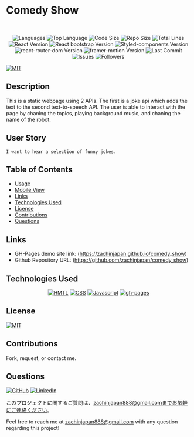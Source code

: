 # Comedy Show

</br>
<p align="center">
    <img src="https://img.shields.io/github/languages/count/zachinjapan/comedy_show?style=plastic" alt="Languages" />
    <img src="https://img.shields.io/github/languages/top/zachinjapan/comedy_show?style=plastic&labelColor=yellow" alt="Top Language" />
    <img src="https://img.shields.io/github/languages/code-size/zachinjapan/comedy_show?style=plastic" alt="Code Size" />
    <img src="https://img.shields.io/github/repo-size/zachinjapan/comedy_show?style=plastic" alt="Repo Size" />   
    <img src="https://img.shields.io/tokei/lines/github/zachinjapan/comedy_show?style=plastic" alt="Total Lines" />
    <img src="https://img.shields.io/github/package-json/dependency-version/zachinjapan/comedy_show/react?style=plastic" alt="React Version" />
    <img src="https://img.shields.io/github/package-json/dependency-version/zachinjapan/comedy_show/react-bootstrap?style=plastic" alt="React bootstrap Version" />
    <img src="https://img.shields.io/github/package-json/dependency-version/zachinjapan/comedy_show/styled-components?style=plastic" alt="Styled-components Version" />
     <img src="https://img.shields.io/github/package-json/dependency-version/zachinjapan/comedy_show/react-router-dom?style=plastic" alt="react-router-dom Version" />
      <img src="https://img.shields.io/github/package-json/dependency-version/zachinjapan/comedy_show/framer-motion?style=plastic" alt="framer-motion Version" />
    <img src="https://img.shields.io/github/last-commit/zachinjapan/comedy_show?style=plastic" alt="Last Commit" />  
    <img src="https://img.shields.io/github/issues/zachinjapan/comedy_show?style=plastic" alt="Issues" />  
    <img src="https://img.shields.io/github/followers/CliffordMorin?style=social" alt="Followers" />  
</p>

[![MIT](https://img.shields.io/badge/license-MIT-green?style=plastic)](https://github.com/git/git-scm.com/blob/main/MIT-LICENSE.txt)

## Description

This is a static webpage using 2 APIs. The first is a joke api which adds the text to the second text-to-speech API. The user is able to interact with the page by chaning the topics, playing background music, and chaning the name of the robot.

## User Story

```
I want to hear a selection of funny jokes.
```

## Table of Contents

- [Usage](#usage)
- [Mobile View](#mobile-view)
- [Links](#links)
- [Technologies Used](#technologies-used)
- [License](#license)
- [Contributions](#contributions)
- [Questions](#questions)

## Links

- GH-Pages demo site link: (https://zachinjapan.github.io/comedy_show)
- Github Repository URL: (https://github.com/zachinjapan/comedy_show)

## Technologies Used

<p align="center">
    <a href="https://developer.mozilla.org/en-US/docs/Web/HTML"><img src="https://img.shields.io/badge/-HTML-orange?style=for-the-badge"  alt="HMTL" /></a>
    <a href="https://developer.mozilla.org/en-US/docs/Web/CSS"><img src="https://img.shields.io/badge/-CSS-blue?style=for-the-badge" alt="CSS" /></a>
    <a href="https://www.javascript.com/"><img src="https://img.shields.io/badge/-Javascript-yellow?style=for-the-badge" alt="Javascript" /></a>
    <a href="https://www.npmjs.com/package/gh-pages"><img src="https://img.shields.io/badge/-ghpages-orange?style=for-the-badge" alt="gh-pages" /></a>
</p>

## License

[![MIT](https://img.shields.io/badge/license-MIT-green?style=plastic)](https://github.com/git/git-scm.com/blob/main/MIT-LICENSE.txt)

## Contributions

Fork, request, or contact me.

## Questions

[![GitHub](https://img.shields.io/badge/My%20GitHub-Click%20Me!-blueviolet?style=plastic&logo=GitHub)](https://github.com/zachinjapan)
[![LinkedIn](https://img.shields.io/badge/My%20LinkedIn-Click%20Me!-grey?style=plastic&logo=LinkedIn&labelColor=blue)](https://www.linkedin.com/in/zach-stone-45b649211/)

このプロジェクトに関するご質問は、zachinjapan888@gmail.comまでお気軽にご連絡ください。

Feel free to reach me at zachinjapan888@gmail.com with any question regarding this project!
